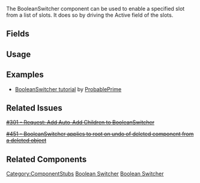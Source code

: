 <languages></languages> <translate>

The BooleanSwitcher component can be used to enable a specified slot
from a list of slots. It does so by driving the Active field of the
slots.

## Fields

## Usage

## Examples

-   [BooleanSwitcher
    tutorial](https://www.youtube.com/watch?v=F0PhN-VxPEI) by
    [ProbablePrime](User:ProbablePrime "wikilink")

## Related Issues

[<s>#301 - Request: Add Auto-Add Children to
BooleanSwitcher</s>](https://github.com/Resonite-Metaverse/ResonitePublic/issues/301)

[<s>#451 - BooleanSwitcher applies to root on undo of deleted component
from a deleted
object</s>](https://github.com/Resonite-Metaverse/ResonitePublic/issues/451)

## Related Components

</translate>

[Category:ComponentStubs](Category:ComponentStubs "wikilink") [Boolean
Switcher](Category:Components{{#translation:}} "wikilink") [Boolean
Switcher](Category:Components:Transform:Drivers{{#translation:}} "wikilink")